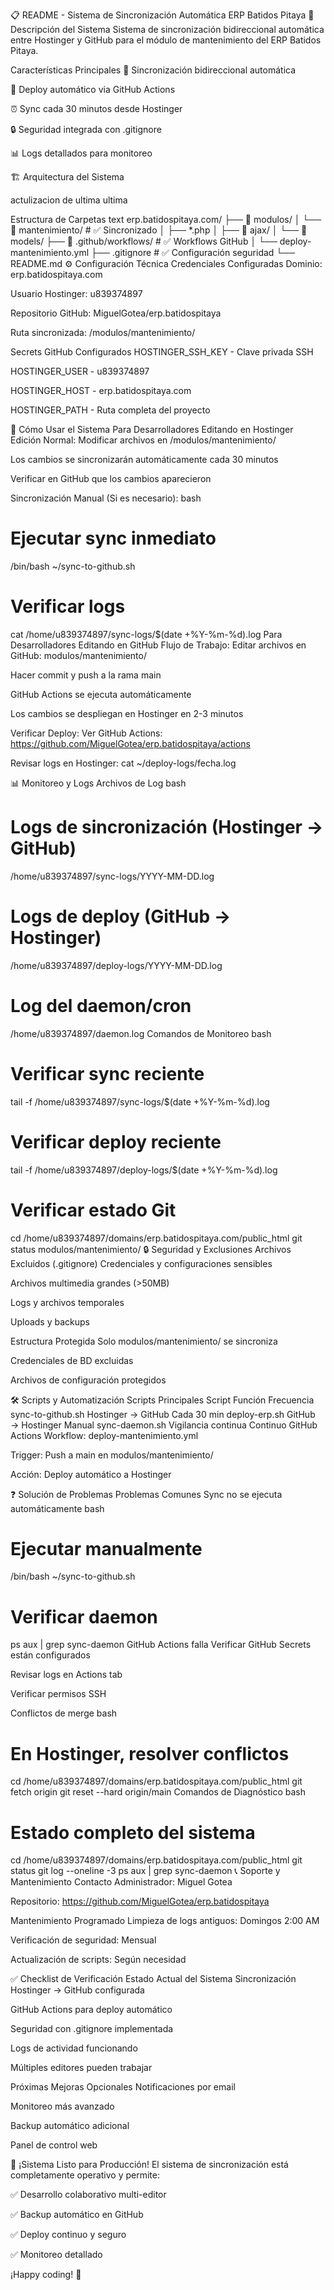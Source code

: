 📋 README - Sistema de Sincronización Automática ERP Batidos Pitaya
🎯 Descripción del Sistema
Sistema de sincronización bidireccional automática entre Hostinger y GitHub para el módulo de mantenimiento del ERP Batidos Pitaya.

Características Principales
🔄 Sincronización bidireccional automática

🚀 Deploy automático via GitHub Actions

⏰ Sync cada 30 minutos desde Hostinger

🔒 Seguridad integrada con .gitignore

📊 Logs detallados para monitoreo

🏗️ Arquitectura del Sistema

actulizacion de ultima ultima

Estructura de Carpetas
text
erp.batidospitaya.com/
├── 📁 modulos/
│   └── 📁 mantenimiento/          # ✅ Sincronizado
│       ├── *.php
│       ├── 📁 ajax/
│       └── 📁 models/
├── 📁 .github/workflows/          # ✅ Workflows GitHub
│   └── deploy-mantenimiento.yml
├── .gitignore                     # ✅ Configuración seguridad
└── README.md
⚙️ Configuración Técnica
Credenciales Configuradas
Dominio: erp.batidospitaya.com

Usuario Hostinger: u839374897

Repositorio GitHub: MiguelGotea/erp.batidospitaya

Ruta sincronizada: /modulos/mantenimiento/

Secrets GitHub Configurados
HOSTINGER_SSH_KEY - Clave privada SSH

HOSTINGER_USER - u839374897

HOSTINGER_HOST - erp.batidospitaya.com

HOSTINGER_PATH - Ruta completa del proyecto

🚀 Cómo Usar el Sistema
Para Desarrolladores Editando en Hostinger
Edición Normal:
Modificar archivos en /modulos/mantenimiento/

Los cambios se sincronizarán automáticamente cada 30 minutos

Verificar en GitHub que los cambios aparecieron

Sincronización Manual (Si es necesario):
bash
# Ejecutar sync inmediato
/bin/bash ~/sync-to-github.sh

# Verificar logs
cat /home/u839374897/sync-logs/$(date +\%Y-\%m-\%d).log
Para Desarrolladores Editando en GitHub
Flujo de Trabajo:
Editar archivos en GitHub: modulos/mantenimiento/

Hacer commit y push a la rama main

GitHub Actions se ejecuta automáticamente

Los cambios se despliegan en Hostinger en 2-3 minutos

Verificar Deploy:
Ver GitHub Actions: https://github.com/MiguelGotea/erp.batidospitaya/actions

Revisar logs en Hostinger: cat ~/deploy-logs/fecha.log

📊 Monitoreo y Logs
Archivos de Log
bash
# Logs de sincronización (Hostinger → GitHub)
/home/u839374897/sync-logs/YYYY-MM-DD.log

# Logs de deploy (GitHub → Hostinger)  
/home/u839374897/deploy-logs/YYYY-MM-DD.log

# Log del daemon/cron
/home/u839374897/daemon.log
Comandos de Monitoreo
bash
# Verificar sync reciente
tail -f /home/u839374897/sync-logs/$(date +\%Y-\%m-\%d).log

# Verificar deploy reciente
tail -f /home/u839374897/deploy-logs/$(date +\%Y-\%m-\%d).log

# Verificar estado Git
cd /home/u839374897/domains/erp.batidospitaya.com/public_html
git status modulos/mantenimiento/
🔒 Seguridad y Exclusiones
Archivos Excluidos (.gitignore)
Credenciales y configuraciones sensibles

Archivos multimedia grandes (>50MB)

Logs y archivos temporales

Uploads y backups

Estructura Protegida
Solo modulos/mantenimiento/ se sincroniza

Credenciales de BD excluidas

Archivos de configuración protegidos

🛠️ Scripts y Automatización
Scripts Principales
Script	Función	Frecuencia
sync-to-github.sh	Hostinger → GitHub	Cada 30 min
deploy-erp.sh	GitHub → Hostinger	Manual
sync-daemon.sh	Vigilancia continua	Continuo
GitHub Actions
Workflow: deploy-mantenimiento.yml

Trigger: Push a main en modulos/mantenimiento/

Acción: Deploy automático a Hostinger

❓ Solución de Problemas
Problemas Comunes
Sync no se ejecuta automáticamente
bash
# Ejecutar manualmente
/bin/bash ~/sync-to-github.sh

# Verificar daemon
ps aux | grep sync-daemon
GitHub Actions falla
Verificar GitHub Secrets están configurados

Revisar logs en Actions tab

Verificar permisos SSH

Conflictos de merge
bash
# En Hostinger, resolver conflictos
cd /home/u839374897/domains/erp.batidospitaya.com/public_html
git fetch origin
git reset --hard origin/main
Comandos de Diagnóstico
bash
# Estado completo del sistema
cd /home/u839374897/domains/erp.batidospitaya.com/public_html
git status
git log --oneline -3
ps aux | grep sync-daemon
📞 Soporte y Mantenimiento
Contacto
Administrador: Miguel Gotea

Repositorio: https://github.com/MiguelGotea/erp.batidospitaya

Mantenimiento Programado
Limpieza de logs antiguos: Domingos 2:00 AM

Verificación de seguridad: Mensual

Actualización de scripts: Según necesidad

✅ Checklist de Verificación
Estado Actual del Sistema
Sincronización Hostinger → GitHub configurada

GitHub Actions para deploy automático

Seguridad con .gitignore implementada

Logs de actividad funcionando

Múltiples editores pueden trabajar

Próximas Mejoras Opcionales
Notificaciones por email

Monitoreo más avanzado

Backup automático adicional

Panel de control web

🎉 ¡Sistema Listo para Producción!
El sistema de sincronización está completamente operativo y permite:

✅ Desarrollo colaborativo multi-editor

✅ Backup automático en GitHub

✅ Deploy continuo y seguro

✅ Monitoreo detallado


¡Happy coding! 🚀

